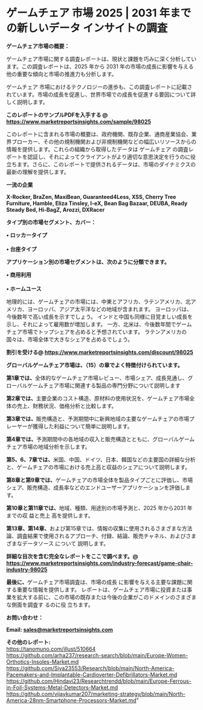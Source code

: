 # ゲームチェア 市場 2025 | 2031 年までの新しいデータ インサイトの調査

<strong><b>ゲームチェア市場の概要：</b></strong>

ゲームチェア市場に関する調査レポートは、現状と課題を巧みに深く分析しています。この調査レポートは、2025 年から 2031 年の市場の成長に影響を与える他の重要な傾向と市場の推進力も分析します。

ゲームチェア 市場におけるテクノロジーの進歩も、この調査レポートに記載されています。市場の成長を促進し、世界市場での成長を促進する要因について詳しく説明します。

<strong>このレポートのサンプルPDFを入手する @ <a href=https://www.marketreportsinsights.com/sample/98025>https://www.marketreportsinsights.com/sample/98025</a></strong>

このレポートに含まれる市場の概要は、政府機関、既存企業、通商産業協会、業界ブローカー、その他の規制機関および非規制機関などの幅広いリソースからの情報を提供します。これらの組織から取得したデータは ゲームチェア の調査レポートを認証し、それによってクライアントがより適切な意思決定を行うのに役立ちます。さらに、このレポートで提供されるデータは、市場のダイナミクスの最新の理解を提供します。

<strong>一流の企業</strong>

<strong><b>X-Rocker, BraZen, MaxiBean, Guaranteed4Less, XSS, Cherry Tree Furniture, Hamble, Eliza Tinsley, I-eX, Bean Bag Bazaar, DEUBA, Ready Steady Bed, Hi-BagZ, Arozzi, DXRacer</b></strong>

<strong><b>タイプ別の市場セグメント、カバー：</b></strong>

<strong>• ロッカータイプ<br><br>• 台座タイプ</strong>

<strong><b>アプリケーション別の市場セグメントは、次のように分類できます。</b></strong>

<strong>• 商用利用<br><br>• ホームユース</strong>

 地理的には、ゲームチェアの市場には、中東とアフリカ、ラテンアメリカ、北アメリカ、ヨーロッパ、アジア太平洋などの地域が含まれます。 ヨーロッパは、今後数年で高い成長を示すでしょう。 インドと中国も同様に目覚ましい成長を示し、それによって雇用数が増加します。 一方、北米は、今後数年間でゲームチェア市場でトップシェアを占めると予想されています。 ラテンアメリカの国々は、市場全体で大きなシェアを占めるでしょう。

<strong>割引を受ける@ <a href=https://www.marketreportsinsights.com/discount/98025>https://www.marketreportsinsights.com/discount/98025</a></strong>

<strong><b>グローバルゲームチェア市場は、（15）の章でよく特徴付けられています。</b></strong>

<strong><b>第</b></strong><strong><b>1章では、</b></strong>全体的なゲームチェア市場レビュー、市場シェア、成長見通し、グローバルゲームチェア市場に関連する製品の専門分野について説明します

<strong><b>第2章では、</b></strong>主要企業のコスト構造、原材料の使用状況を、ゲームチェア市場全体の売上、財務状況、価格分析と比較します。

<strong><b>第3章では、</b></strong>販売構造と、予測期間中に新興地域の主要なゲームチェアの市場プレーヤーが獲得した利益について簡単に説明します。

<strong><b>第4章では、</b></strong>予測期間中の各地域の収入と販売構造とともに、グローバルゲームチェア市場の地域分析を示します。

<strong><b>第5、6、7章では、</b></strong>米国、中国、ドイツ、日本、韓国などの主要国の詳細な分析と、ゲームチェアの市場における売上高と収益のシェアについて説明します。

<strong><b>第8章と第9章では、</b></strong>ゲームチェアの市場全体を製品タイプごとに評価し、市場シェア、販売構造、成長率などのエンドユーザーアプリケーションを評価します。

<strong><b>第10章と第11章では、</b></strong>地域、種類、用途別の市場予測と、2025 年から2031 年までの収 益と売上 高を提供します。

<strong><b>第13章、第14章、</b></strong>および第15章では、情報の収集に使用されるさまざまな方法論、調査結果で使用されるアプローチ、付録、結論、販売チャネル、およびさまざまなデータソース について 説明します。

<strong>詳細な目次を含む完全なレポートをここで調べます。@ <a href=https://www.marketreportsinsights.com/industry-forecast/game-chair-industry-98025>https://www.marketreportsinsights.com/industry-forecast/game-chair-industry-98025</a></strong>

<strong><b>最後に、</b></strong>ゲームチェア市場調査は、市場の成長 に影響を</a>与える主要な課題に関する重要な情報を提供します。 レポートは、ゲームチェア市場に投資または事業を拡大する前に、この市場の既存または今後の企業がこのドメインのさまざまな側面を調査す るのに役 立ちます。

<strong><b>お問い合わせ：</b></strong>

<strong>Email: </strong><a href=mailto:sales@marketreportsinsights.com><strong>sales@marketreportsinsights.com</strong></a>

<strong>その他のレポート:</strong>
<br>
<a href=https://tanomuno.com/illust/510664>https://tanomuno.com/illust/510664</a>
<br>
<a href=https://github.com/arha237/research-search/blob/main/Europe-Women-Orthotics-Insoles-Market.md>https://github.com/arha237/research-search/blob/main/Europe-Women-Orthotics-Insoles-Market.md</a>
<br>
<a href=https://github.com/Siya23553/Research/blob/main/North-America-Pacemakers-and-Implantable-Cardioverter-Defibrillators-Market.md>https://github.com/Siya23553/Research/blob/main/North-America-Pacemakers-and-Implantable-Cardioverter-Defibrillators-Market.md</a>
<br>
<a href=https://github.com/Hindavi23/Researchtrendd/blob/main/Europe-Ferrous-in-Foil-Systems-Metal-Detectors-Market.md>https://github.com/Hindavi23/Researchtrendd/blob/main/Europe-Ferrous-in-Foil-Systems-Metal-Detectors-Market.md</a>
<br>
<a href=https://github.com/vijaykumar207/marketing-strategy/blob/main/North-America-28nm-Smartphone-Processors-Market.md>https://github.com/vijaykumar207/marketing-strategy/blob/main/North-America-28nm-Smartphone-Processors-Market.md</a>"
